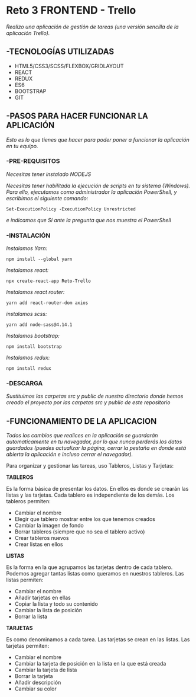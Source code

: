 # Reto 3 FRONTEND - Trello

_Realizo una aplicación de gestión de tareas (una versión sencilla de la aplicación Trello)._

## -TECNOLOGÍAS UTILIZADAS


* HTML5/CSS3/SCSS/FLEXBOX/GRIDLAYOUT
* REACT
* REDUX
* ES6
* BOOTSTRAP
* GIT

## -PASOS PARA HACER FUNCIONAR LA APLICACIÓN

_Esto es lo que tienes que hacer para poder poner a funcionar la aplicación en tu equipo._

### -PRE-REQUISITOS

_Necesitas tener instalado NODEJS_

_Necesitas tener habilitada la ejecución de scripts en tu sistema (Windows). Para ello, ejecutamos como administrador la aplicación PowerShell, y escribimos el siguiente comando:_ 

```
Set-ExecutionPolicy -ExecutionPolicy Unrestricted
```
_e indicamos que Sí ante la pregunta que nos muestra el PowerShell_
  
### -INSTALACIÓN

_Instalamos Yarn:_
```
npm install --global yarn
```
_Instalamos react:_
```
npx create-react-app Reto-Trello
```
_Instalamos react router:_
```
yarn add react-router-dom axios
```
_instalamos scss:_
```
yarn add node-sass@4.14.1
```
_Instalamos bootstrap:_
```
npm install bootstrap
```
_Instalamos redux:_
```
npm install redux
```

### -DESCARGA

_Sustituimos las carpetas src y public de nuestro directorio donde hemos creado el proyecto por las carpetas src y public de este repositorio_


## -FUNCIONAMIENTO DE LA APLICACION

_Todos los cambios que realices en la aplicación se guardarán automaticamente en tu navegador, por lo que nunca perderás los datos guardados (puedes actualizar la página, cerrar la pestaña en donde está abierta la aplicación e incluso cerrar el navegador)._

Para organizar y gestionar las tareas, uso Tableros, Listas y Tarjetas:

**TABLEROS**

Es la forma básica de presentar los datos. En ellos es donde se crearán las listas y las tarjetas.
Cada tablero es independiente de los demás.
Los tableros permiten:
* Cambiar el nombre
* Elegir que tablero mostrar entre los que tenemos creados
* Cambiar la imagen de fondo
* Borrar tableros (siempre que no sea el tablero activo)
* Crear tableros nuevos
* Crear listas en ellos

**LISTAS**

Es la forma en la que agrupamos las tarjetas dentro de cada tablero. Podemos agregar tantas listas como queramos en nuestros tableros.
Las listas permiten:
* Cambiar el nombre
* Añadir tarjetas en ellas
* Copiar la lista y todo su contenido
* Cambiar la lista de posición
* Borrar la lista

**TARJETAS**

Es como denominamos a cada tarea. Las tarjetas se crean en las listas.
Las tarjetas permiten:
* Cambiar el nombre
* Cambiar la tarjeta de posición en la lista en la que está creada
* Cambiar la tarjeta de lista
* Borrar la tarjeta
* Añadir descripción
* Cambiar su color


